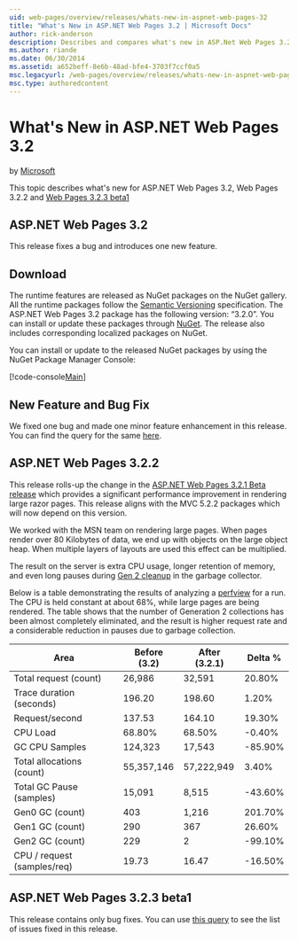 ```yaml
---
uid: web-pages/overview/releases/whats-new-in-aspnet-web-pages-32
title: "What's New in ASP.NET Web Pages 3.2 | Microsoft Docs"
author: rick-anderson
description: Describes and compares what's new in ASP.Net Web Pages 3.2, compared to past versions and details bug fixes.
ms.author: riande
ms.date: 06/30/2014
ms.assetid: a652beff-8e6b-48ad-bfe4-3703f7ccf0a5
msc.legacyurl: /web-pages/overview/releases/whats-new-in-aspnet-web-pages-32
msc.type: authoredcontent
---
```

# What's New in ASP.NET Web Pages 3.2

by [Microsoft](https://github.com/microsoft)

This topic describes what's new for ASP.NET Web Pages 3.2, Web Pages 3.2.2 and [Web Pages 3.2.3 beta1](https://devblogs.microsoft.com/dotnet/asp-net-mvc-5-2-3-web-pages-3-2-3-and-web-api-5-2-3-beta-releases/)

## ASP.NET Web Pages 3.2

This release fixes a bug and introduces one new feature.

## Download

The runtime features are released as NuGet packages on the NuGet gallery. All the runtime packages follow the [Semantic Versioning](http://semver.org/) specification. The ASP.NET Web Pages 3.2 package has the following version: &ldquo;3.2.0&rdquo;. You can install or update these packages through [NuGet](https://www.nuget.org/packages/Microsoft.AspNet.WebPages/). The release also includes corresponding localized packages on NuGet.

You can install or update to the released NuGet packages by using the NuGet Package Manager Console:

[!code-console[Main](whats-new-in-aspnet-web-pages-32/samples/sample1.cmd)]

## New Feature and Bug Fix

We fixed one bug and made one minor feature enhancement in this release. You can find the query for the same [here](https://aspnetwebstack.codeplex.com/workitem/list/advanced?keyword=&amp;status=Closed&amp;type=All&amp;priority=All&amp;release=v5.2%20RC|v5.2%20RTM&amp;assignedTo=All&amp;component=Web%20Pages%2FRazor&amp;sortField=Id&amp;sortDirection=Descending&amp;page=0&amp;reasonClosed=Fixed).

## ASP.NET Web Pages 3.2.2

This release rolls-up the change in the [ASP.NET Web Pages 3.2.1 Beta release](https://devblogs.microsoft.com/dotnet/announcing-the-beta-release-of-web-pages-3-2-1/) which provides a significant performance improvement in rendering large razor pages. This release aligns with the MVC 5.2.2 packages which will now depend on this version.

We worked with the MSN team on rendering large pages. When pages render over 80 Kilobytes of data, we end up with objects on the large object heap. When multiple layers of layouts are used this effect can be multiplied.

The result on the server is extra CPU usage, longer retention of memory, and even long pauses during [Gen 2 cleanup](https://msdn.microsoft.com/library/ms973837.aspx) in the garbage collector.

Below is a table demonstrating the results of analyzing a [perfview](https://channel9.msdn.com/Series/PerfView-Tutorial) for a run. The CPU is held constant at about 68%, while large pages are being rendered. The table shows that the number of Generation 2 collections has been almost completely eliminated, and the result is higher request rate and a considerable reduction in pauses due to garbage collection.

| **Area** | **Before (3.2)** | **After (3.2.1)** | **Delta %** |
| --- | --- | --- | --- |
| Total request (count) | 26,986 | 32,591 | 20.80% |
| Trace duration (seconds) | 196.20 | 198.60 | 1.20% |
| Request/second | 137.53 | 164.10 | 19.30% |
| CPU Load | 68.80% | 68.50% |  -0.40% |
| GC CPU Samples | 124,323 | 17,543 | -85.90% |
| Total allocations (count) | 55,357,146 | 57,222,949 | 3.40% |
| Total GC Pause (samples) | 15,091 | 8,515 | -43.60% |
| Gen0 GC (count) | 403 | 1,216 | 201.70% |
| Gen1 GC (count) | 290 | 367 | 26.60% |
| Gen2 GC (count) | 229 | 2 | -99.10% |
| CPU / request (samples/req) | 19.73 | 16.47 | -16.50% |

<!---| Color coding: | <font style="background-color: #00ff00">Core Improvement</font> | <font style="background-color: #4bacc6">Positive impact on performance</font> |
|---------------|-----------------------------------------------------------------|-------------------------------------------------------------------------------|
|               |                                                                 |                                                                               |--->

## ASP.NET Web Pages 3.2.3 beta1

This release contains only bug fixes. You can use [this query](https://aspnetwebstack.codeplex.com/workitem/list/advanced?keyword=&amp;status=Closed&amp;type=All&amp;priority=All&amp;release=v5.2.3%20Beta&amp;assignedTo=All&amp;component=Web%20Pages%2FRazor&amp;sortField=LastUpdatedDate&amp;sortDirection=Descending&amp;page=0&amp;reasonClosed=Fixed) to see the list of issues fixed in this release.
